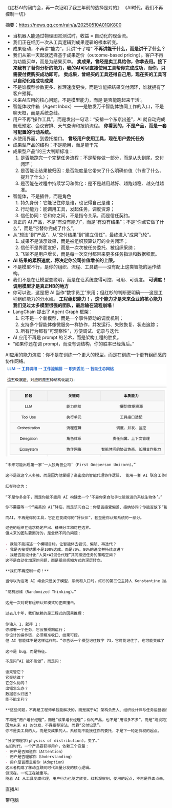 《红杉AI的闭门会，再一次证明了我三年前的选择是对的》
《AI时代，我们不再控制一切》

摘要：https://news.qq.com/rain/a/20250510A01QK800

- 当机器人能通过物理图灵测试时，收益 = 自动化的现金流。
- 我们正在经历一次从工具逻辑到成果逻辑的根本转变。
- 成果驱动，不再讲“能力”，只讲“干了啥”
**不再讲能干什么，而是讲干了什么？**
- 我们从第一天起就选择基于成果定价（outcome-based pricing）。客户不再为功能买单，而是为结果买单。
**卖成果，曾经是卖工具给你，你拿去用。接下来我有了替你分析的能力，我的AI可以直接使用工具帮你完成成功，而你，只需要付费购买成功即可。**
**卖成果，曾经买的工具还得自己用，现在买的工具可以自动化给成功成果**
- 不是谁模型参数更多、推理速度更快，而是谁能把结果交付闭环，谁就拥有了客户预算。
- 未来AI应用的核心问题，不是模型能力，而是‘是否能跑起来干活’。
- 智能体收件箱（Agent Inbox）——是触发万千智能体协同工作的入口，不是聊天框，而是系统总线。
- 用户不再“操作工具”，而是发出一句话：“安排一个东京出差”，AI 就自动完成航班预定、会议安排、天气查询和报销流程。
**你看到的，不是产品，而是一套可配置的行动系统。**
- 从使用界面，到委托接口。
**曾经用户使用工具，现在用户委托任务**
- 成果型产品的结构：不是能用，而是能干完
- 成果型产品”的三大判断标准：
  1. 是否能跑完一个完整任务流程：不是帮你做一部分，而是从头到尾，交付闭环；
  2. 是否能让结果被归因：是否能度量它带来了什么明确价值（节省了什么、提升了什么）；
  3. 是否能在过程中持续学习和优化：是不是越用越好、越跑越稳、越交付越准。
- 智能体，不是插件，而是角色
  1. 持久身份：它能记住你是谁，也记得自己是谁；
  2. 行动能力：能调用工具，发起任务，调度资源；
  3. 信任协同：它和你之间，不是指令关系，而是信任契约。
- 真正的 AI 产品，不是“有没有能力”，而是“有没有结果”；不是“你点它做了什么”，而是“它替你完成了什么”。
- 从“想法”到“产品”，从“交付结果”到“建立信任”，最终进入“成果飞轮”。
  1. 成果不是演示效果，而是被组织预算认可的业务闭环；
  2. 信任不是界面友好，而是一次次被任务委托、被组织采纳；
  3. 飞轮不是用户增长，而是每一次交付都带来更多任务指派和数据积累。
- **AI 结果的累积速度，将决定你公司价值增长的上限。**
- 不是模型不行，是你的组织、流程、工具链——没有配上这类智能的运作结构。
- 我们不是在让模型变聪明，而是在让系统变得可控、可用、可调度。
**可调度！调用模型才是真正NB的地方**
- 你可以说，这是把 AI 当作“数字员工”来用；但红杉的判断更明确——这是工程组织能力的分水岭。
**工程组织能力！，这个能力才是未来企业的核心能力**
**我们见过太多模型很强的团队，最后输在流程崩塌！**
- LangChain 提出了 Agent Graph 框架：
  1. 它不是一个新模型，而是一个事件驱动的调度机制；
  2. 支持多个智能体像微服务一样协作，并发运行、失败恢复、状态追踪；
  3. 所有行为都有“可观察性”，方便调试、记录与迭代
- AI 应用不再是 prompt 的艺术，而是架构工程的胜负。
- “如果你还在调 prompt，而没有调结构，你的胜率已经落后。”

AI应用的能力演进：你不是在训练一个更大的模型，而是在训练一个更有组织感的协作网络。
![AI演进](./assets/aiyanjin.jpg)


```md
“未来可能出现第一家‘一人独角兽公司’（First Oneperson Unicorn）。”

这不是说这个人多强，而是因为他掌握了高密度的智能代理协作逻辑， 能用一套 AI 联合工作组完成产品研发、销售交付、客户服务与内容运营。

红杉称之为：

“不是你多会干，而是你能不能用 AI 构建出一个‘不靠你亲自动手也能推进的系统生物体’。”
```

```md
你不需要等一个“完美的 AI”降临，而是该问自己：你是否接受偏差、接纳协同？你能否放下“每一步都掌控”的冲动，而转向“给方向、留空间、抓反馈”的协作心法？

而AI，不再是你的工具，它正在变成你的“好伙伴”，甚至是你认知系统的一部分。
```

```md
过去的组织在追求稳定产出、精细分工和可控边界。
但未来的团队要面对的，是全然不同的问题：

- 我能不能描述一个模糊目标，让智能体去尝试、偏航、再迭代？
- 我是否接受结果不是100%达成，而是70%、80%的进度并持续改进？
- 我是否能设计出“人类+AI混合代理”共同推进任务的策略空间？
这不是自动化加深的问题，而是组织感知方式的深层转向。

**我们不再控制一切！**

```

```md
当你以为这场 AI 峰会只是关于模型、系统和入口时，红杉的第三位主持人 Konstantine 抛出了一个意想不到的关键词：

“随机思维（Randomized Thinking）。”

这是一次对现有组织认知模式的正面撞击。

过去几十年，我们依赖的是工程式的因果推理：

你输入 1，就得 1；
你部署一个任务，它会按预期运行；
你设计的操作链，必须精准收口、结果可控。
但 AI 智能体不是这样运作的。“你告诉一个模型记住数字 73，它可能记住了，也可能变成了 72、37，甚至根本什么都不记得。”

这不是 bug，而是特征。
```


```md
不是问“AI 能不能做”，而是问：

谁来管它？
它交给谁？
它怎么协同？
出错怎么办？
数据怎么归因？
能不能复利？

**这些问题，不再是工程师单独能解决的，而是属于AI 架构负责人、组织设计师与任务运营者的工作范畴。**
```


```md
不再是“用户增长经理”，而是“成果增长经理”；你的产品，也不是“用得多不多”，而是“跑没跑完流程”。
因为未来 AI 的分发，不靠推荐算法，而靠“交付记录”。
你不是卖工具的人，而是交成果的人。系统能不能接住你的委托，才是下一轮定价权的起点。
```


```md
“分发物理学(physics of distribution)，变了。”
在旧时代，一个产品要获得用户，依赖三个变量：
- 用户是否知道你（Attention）
- 用户是否理解你（Understanding）
- 用户是否愿意用你（Adoption）
这三者构成了移动互联网时代流量分发的核心逻辑。
但现在，一切正在被重写。
随着 AI 从工具变成代理，用户行为也随之转变。红杉观察到，使用的起点，不再是界面点击，而是任务委托；真正的价值，不是产品被打开了多少次，而是它交付了多少结果。
```


<!-- 过一遍PPT -->
<!-- 红杉AI -->
直播AI
<!-- 支付宝伙伴计划， 闹钟晚上七点 -->
<!-- 知乎推广，改下周了 -->
<!-- 火山工单 -->
<!-- 影刀，等再研究 -->
<!-- viggle，放书签里 -->
带电脑
